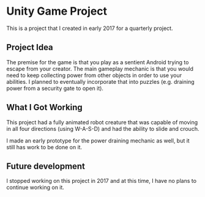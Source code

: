# Unity Game Project
This is a project that I created in early 2017 for a quarterly project. 

## Project Idea
The premise for the game is that you play as a sentient Android trying to escape from your creator. The main gameplay mechanic is that you would need to keep collecting power from other objects in order to use your abilities. I planned to eventually incorporate that into puzzles (e.g. draining power from a security gate to open it).

## What I Got Working
This project had a fully animated robot creature that was capable of moving in all four directions (using W-A-S-D) and had the ability to slide and crouch. 

I made an early prototype for the power draining mechanic as well, but it still has work to be done on it. 

## Future development
I stopped working on this project in 2017 and at this time, I have no plans to continue working on it.
